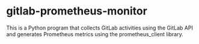 # gitlab-prometheus-monitor
This is a Python program that collects GitLab activities using the GitLab API and generates Prometheus metrics using the prometheus_client library.
